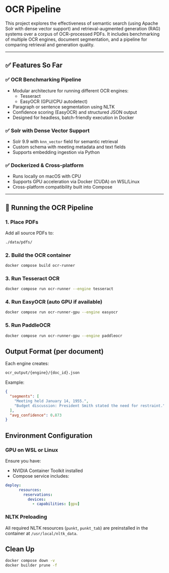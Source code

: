 # OCR Pipeline

This project explores the effectiveness of semantic search (using Apache Solr with dense vector support) and retrieval-augmented generation (RAG) systems over a corpus of OCR-processed PDFs. It includes benchmarking of multiple OCR engines, document segmentation, and a pipeline for comparing retrieval and generation quality.

---

## ✅ Features So Far

### ✅ OCR Benchmarking Pipeline

- Modular architecture for running different OCR engines:
  - Tesseract
  - EasyOCR (GPU/CPU autodetect)
- Paragraph or sentence segmentation using NLTK
- Confidence scoring (EasyOCR) and structured JSON output
- Designed for headless, batch-friendly execution in Docker

### ✅ Solr with Dense Vector Support

- Solr 9.9 with `knn_vector` field for semantic retrieval
- Custom schema with meeting metadata and text fields
- Supports embedding ingestion via Python

### ✅ Dockerized & Cross-platform

- Runs locally on macOS with CPU
- Supports GPU acceleration via Docker (CUDA) on WSL/Linux
- Cross-platform compatibility built into Compose

---

## 🐳 Running the OCR Pipeline

### 1. Place PDFs

Add all source PDFs to:

```bash
./data/pdfs/
```

### 2. Build the OCR container

```bash
docker compose build ocr-runner
```

### 3. Run Tesseract OCR

```bash
docker compose run ocr-runner --engine tesseract
```

### 4. Run EasyOCR (auto GPU if available)

```bash
docker compose run ocr-runner-gpu --engine easyocr
```

### 5. Run PaddleOCR

```bash
docker compose run ocr-runner-gpu --engine paddleocr
```

## Output Format (per document)

Each engine creates:

```bash
ocr_output/{engine}/{doc_id}.json
```

Example:

```json
{
  "segments": [
    "Meeting held January 14, 1955.",
    "Budget discussion: President Smith stated the need for restraint."
  ],
  "avg_confidence": 0.873
}
```

## Environment Configuration

### GPU on WSL or Linux

Ensure you have:

- NVIDIA Container Toolkit installed
- Compose service includes:

```yaml
deploy:
      resources:
        reservations:
          devices:
            - capabilities: [gpu]
```

### NLTK Preloading

All required NLTK resources (`punkt`, `punkt_tab`) are preinstalled in the container at `/usr/local/nltk_data`.

## Clean Up

```bash
docker compose down -v
docker builder prune -f
```
